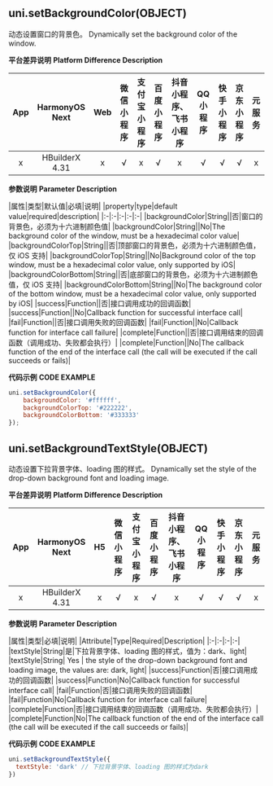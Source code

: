 ## uni.setBackgroundColor(OBJECT)

动态设置窗口的背景色。
Dynamically set the background color of the window.

**平台差异说明**
**Platform Difference Description**

|App|HarmonyOS Next|Web|微信小程序|支付宝小程序|百度小程序|抖音小程序、飞书小程序|QQ小程序|快手小程序|京东小程序|元服务|
|:-:|:-:|:-:|:-:|:-:|:-:|:-:|:-:|:-:|:-:|:-:|
|x|HBuilderX 4.31|x|√|x|√|x|√|√|√|x|

**参数说明**
**Parameter Description**

|属性|类型|默认值|必填|说明|
|property|type|default value|required|description|
|:-|:-|:-|:-|:-|
|backgroundColor|String||否|窗口的背景色，必须为十六进制颜色值|
|backgroundColor|String||No|The background color of the window, must be a hexadecimal color value|
|backgroundColorTop|String||否|顶部窗口的背景色，必须为十六进制颜色值，仅 iOS 支持|
|backgroundColorTop|String||No|Background color of the top window, must be a hexadecimal color value, only supported by iOS|
|backgroundColorBottom|String||否|底部窗口的背景色，必须为十六进制颜色值，仅 iOS 支持|
|backgroundColorBottom|String||No|The background color of the bottom window, must be a hexadecimal color value, only supported by iOS|
|success|Function||否|接口调用成功的回调函数|
|success|Function||No|Callback function for successful interface call|
|fail|Function||否|接口调用失败的回调函数|
|fail|Function||No|Callback function for interface call failure|
|complete|Function||否|接口调用结束的回调函数（调用成功、失败都会执行）|
|complete|Function||No|The callback function of the end of the interface call (the call will be executed if the call succeeds or fails)|

**代码示例**
**CODE EXAMPLE**

```javascript
uni.setBackgroundColor({
    backgroundColor: '#ffffff',
    backgroundColorTop: '#222222',
    backgroundColorBottom: '#333333'
});
```

## uni.setBackgroundTextStyle(OBJECT)

动态设置下拉背景字体、loading 图的样式。
Dynamically set the style of the drop-down background font and loading image.

**平台差异说明**
**Platform Difference Description**

|App|HarmonyOS Next|H5|微信小程序|支付宝小程序|百度小程序|抖音小程序、飞书小程序|QQ小程序|快手小程序|京东小程序|元服务|
|:-:|:-:|:-:|:-:|:-:|:-:|:-:|:-:|:-:|:-:|:-:|
|x|HBuilderX 4.31|x|√|x|√|x|√|√|√|x|

**参数说明**
**Parameter Description**

|属性|类型|必填|说明|
|Attribute|Type|Required|Description|
|:-|:-|:-|:-|
|textStyle|String|是|下拉背景字体、loading 图的样式，值为：dark、light|
|textStyle|String| Yes | the style of the drop-down background font and loading image, the values are: dark, light|
|success|Function|否|接口调用成功的回调函数|
|success|Function|No|Callback function for successful interface call|
|fail|Function|否|接口调用失败的回调函数|
|fail|Function|No|Callback function for interface call failure|
|complete|Function|否|接口调用结束的回调函数（调用成功、失败都会执行）|
|complete|Function|No|The callback function of the end of the interface call (the call will be executed if the call succeeds or fails)|

**代码示例**
**CODE EXAMPLE**

```javascript
uni.setBackgroundTextStyle({
  textStyle: 'dark' // 下拉背景字体、loading 图的样式为dark
})
```
